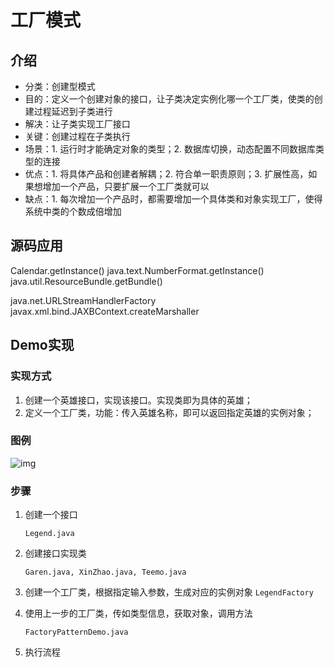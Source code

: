 # 工厂模式

## 介绍

- 分类：创建型模式
- 目的：定义一个创建对象的接口，让子类决定实例化哪一个工厂类，使类的创建过程延迟到子类进行
- 解决：让子类实现工厂接口
- 关键：创建过程在子类执行
- 场景：1. 运行时才能确定对象的类型；2. 数据库切换，动态配置不同数据库类型的连接
- 优点：1. 将具体产品和创建者解耦；2. 符合单一职责原则；3. 扩展性高，如果想增加一个产品，只要扩展一个工厂类就可以
- 缺点：1. 每次增加一个产品时，都需要增加一个具体类和对象实现工厂，使得系统中类的个数成倍增加

## 源码应用

Calendar.getInstance()
java.text.NumberFormat.getInstance()
java.util.ResourceBundle.getBundle()

java.net.URLStreamHandlerFactory
javax.xml.bind.JAXBContext.createMarshaller

## Demo实现

### 实现方式

1. 创建一个英雄接口，实现该接口。实现类即为具体的英雄；
2. 定义一个工厂类，功能：传入英雄名称，即可以返回指定英雄的实例对象；

### 图例

![img](https://notes-yc-01.oss-cn-shenzhen.aliyuncs.com/blog/2020/11/16/a499881b181346eaaf69bff48d695c29.png)

### 步骤

1. 创建一个接口 

   `Legend.java`

2. 创建接口实现类 

   `Garen.java, XinZhao.java, Teemo.java`

3. 创建一个工厂类，根据指定输入参数，生成对应的实例对象 `LegendFactory`

4. 使用上一步的工厂类，传如类型信息，获取对象，调用方法

   `FactoryPatternDemo.java`

5. 执行流程